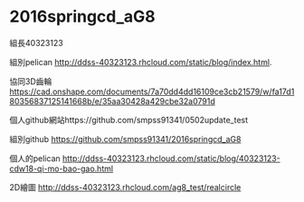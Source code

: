 # 2016springcd_aG8

組長40323123 

組別pelican http://ddss-40323123.rhcloud.com/static/blog/index.html.

協同3D齒輪 https://cad.onshape.com/documents/7a70dd4dd16109ce3cb21579/w/fa17d180356837125141668b/e/35aa30428a429cbe32a0791d

個人github網站https://github.com/smpss91341/0502update_test

組別github https://github.com/smpss91341/2016springcd_aG8

個人的pelican http://ddss-40323123.rhcloud.com/static/blog/40323123-cdw18-qi-mo-bao-gao.html

2D繪圖 http://ddss-40323123.rhcloud.com/ag8_test/realcircle